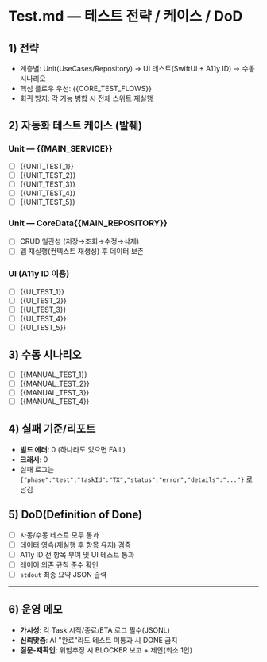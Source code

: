 # Test.md — 테스트 전략 / 케이스 / DoD

## 1) 전략
- 계층별: Unit(UseCases/Repository) → UI 테스트(SwiftUI + A11y ID) → 수동 시나리오
- 핵심 플로우 우선: {{CORE_TEST_FLOWS}}
- 회귀 방지: 각 기능 병합 시 전체 스위트 재실행

## 2) 자동화 테스트 케이스 (발췌)
### Unit — {{MAIN_SERVICE}}
- [ ] {{UNIT_TEST_1}}
- [ ] {{UNIT_TEST_2}}
- [ ] {{UNIT_TEST_3}}
- [ ] {{UNIT_TEST_4}}
- [ ] {{UNIT_TEST_5}}

### Unit — CoreData{{MAIN_REPOSITORY}}
- [ ] CRUD 일관성 (저장→조회→수정→삭제)
- [ ] 앱 재실행(컨텍스트 재생성) 후 데이터 보존

### UI (A11y ID 이용)
- [ ] {{UI_TEST_1}}
- [ ] {{UI_TEST_2}}
- [ ] {{UI_TEST_3}}
- [ ] {{UI_TEST_4}}
- [ ] {{UI_TEST_5}}

## 3) 수동 시나리오
- [ ] {{MANUAL_TEST_1}}
- [ ] {{MANUAL_TEST_2}}
- [ ] {{MANUAL_TEST_3}}
- [ ] {{MANUAL_TEST_4}}

## 4) 실패 기준/리포트
- **빌드 에러**: 0 (하나라도 있으면 FAIL)
- **크래시**: 0
- 실패 로그는 `{"phase":"test","taskId":"TX","status":"error","details":"..."}` 로 남김

## 5) DoD(Definition of Done)
- [ ] 자동/수동 테스트 모두 통과
- [ ] 데이터 영속(재실행 후 항목 유지) 검증
- [ ] A11y ID 전 항목 부여 및 UI 테스트 통과
- [ ] 레이어 의존 규칙 준수 확인
- [ ] `stdout` 최종 요약 JSON 출력

---

## 6) 운영 메모
- **가시성**: 각 Task 시작/종료/ETA 로그 필수(JSONL)
- **신뢰맞춤**: AI "완료"라도 테스트 미통과 시 DONE 금지
- **질문-재확인**: 위험추정 시 BLOCKER 보고 + 제안(최소 1안)